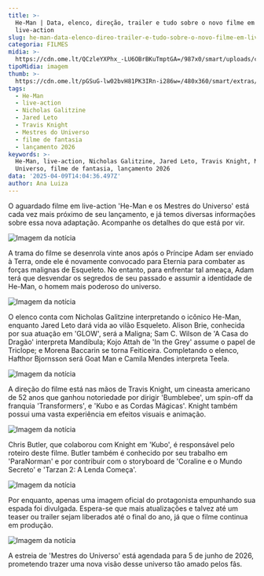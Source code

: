 ```yaml
---
title: >-
  He-Man | Data, elenco, direção, trailer e tudo sobre o novo filme em
  live-action
slug: he-man-data-elenco-direo-trailer-e-tudo-sobre-o-novo-filme-em-live-action
categoria: FILMES
midia: >-
  https://cdn.ome.lt/QCzleYXPhx_-LU6OBrBKuTmptGA=/987x0/smart/uploads/conteudo/fotos/OMELETE_CAPA_-_2025-04-09T104618.191.png
tipoMidia: imagem
thumb: >-
  https://cdn.ome.lt/pGSuG-lw02bvH81PK3IRn-i286w=/480x360/smart/extras/conteudos/omelete_THUMB_-_2025-04-09T104638.373.png
tags:
  - He-Man
  - live-action
  - Nicholas Galitzine
  - Jared Leto
  - Travis Knight
  - Mestres do Universo
  - filme de fantasia
  - lançamento 2026
keywords: >-
  He-Man, live-action, Nicholas Galitzine, Jared Leto, Travis Knight, Mestres do
  Universo, filme de fantasia, lançamento 2026
data: '2025-04-09T14:04:36.497Z'
author: Ana Luiza
---
```


O aguardado filme em live-action 'He-Man e os Mestres do Universo' está cada vez mais próximo de seu lançamento, e já temos diversas informações sobre essa nova adaptação. Acompanhe os detalhes do que está por vir.

![Imagem da notícia](https://cdn.ome.lt/d0KIr7bVbqgGpYT_3-M3RawK_sk=/fit-in/837x500/smart/uploads/conteudo/fotos/heman-divulgacao.jpg)

A trama do filme se desenrola vinte anos após o Príncipe Adam ser enviado à Terra, onde ele é novamente convocado para Eternia para combater as forças malignas de Esqueleto. No entanto, para enfrentar tal ameaça, Adam terá que desvendar os segredos de seu passado e assumir a identidade de He-Man, o homem mais poderoso do universo.

![Imagem da notícia](https://cdn.ome.lt/GYRI_DzN7zcnQriW9YXfUB50F0U=/fit-in/837x500/smart/uploads/conteudo/fotos/OMELETE_CAPA_-_2025-04-09T103624.504.png)

O elenco conta com Nicholas Galitzine interpretando o icônico He-Man, enquanto Jared Leto dará vida ao vilão Esqueleto. Alison Brie, conhecida por sua atuação em 'GLOW', será a Maligna; Sam C. Wilson de 'A Casa do Dragão' interpreta Mandíbula; Kojo Attah de 'In the Grey' assume o papel de Triclope; e Morena Baccarin se torna Feiticeira. Completando o elenco, Hafthor Bjornsson será Goat Man e Camila Mendes interpreta Teela.

![Imagem da notícia](https://cdn.ome.lt/Bcusbo1O15-rwIeetsngMTqxPRk=/fit-in/837x500/smart/uploads/conteudo/fotos/Novo_Projeto_40_VSxm2iO.png)

A direção do filme está nas mãos de Travis Knight, um cineasta americano de 52 anos que ganhou notoriedade por dirigir 'Bumblebee', um spin-off da franquia 'Transformers', e 'Kubo e as Cordas Mágicas'. Knight também possui uma vasta experiência em efeitos visuais e animação.

![Imagem da notícia](https://cdn.ome.lt/ppHN3rZa7QnGvgWyLjOobWSvC74=/fit-in/837x500/smart/uploads/conteudo/fotos/75zmioJxrNgJX51Q2HhBcICXzOG.jpg)

Chris Butler, que colaborou com Knight em 'Kubo', é responsável pelo roteiro deste filme. Butler também é conhecido por seu trabalho em 'ParaNorman' e por contribuir com o storyboard de 'Coraline e o Mundo Secreto' e 'Tarzan 2: A Lenda Começa'.

![Imagem da notícia](https://cdn.ome.lt/yfYbowdKCiPEgYxZtvySJofYiwA=/fit-in/837x500/smart/uploads/conteudo/fotos/OMELETE_CAPA_-_2025-04-09T104128.820.png)

Por enquanto, apenas uma imagem oficial do protagonista empunhando sua espada foi divulgada. Espera-se que mais atualizações e talvez até um teaser ou trailer sejam liberados até o final do ano, já que o filme continua em produção.

![Imagem da notícia](https://cdn.ome.lt/oSMmFVzrSml9AM95e6_kxAjUwxY=/fit-in/837x500/smart/uploads/conteudo/fotos/Novo_Projeto_41_NWvluS6.png)

A estreia de 'Mestres do Universo' está agendada para 5 de junho de 2026, prometendo trazer uma nova visão desse universo tão amado pelos fãs.
